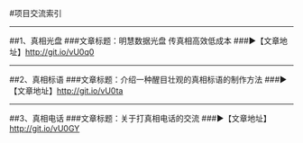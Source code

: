 #项目交流索引
***
##1、真相光盘
###文章标题：明慧数据光盘 传真相高效低成本
###►【文章地址】http://git.io/vU0q0
***
##2、真相标语
###文章标题：介绍一种醒目壮观的真相标语的制作方法
###►【文章地址】http://git.io/vU0ta
***
##3、真相电话
###文章标题：关于打真相电话的交流
###►【文章地址】http://git.io/vU0GY
